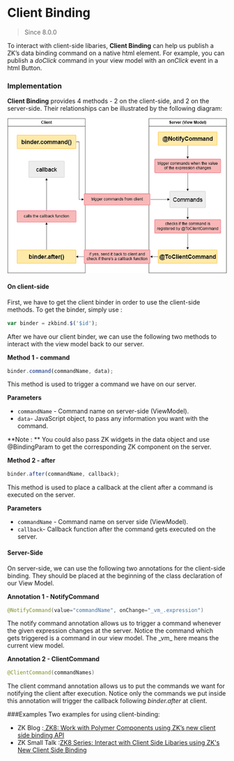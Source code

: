 # Client Binding


> Since 8.0.0

To interact with client-side libaries, **Client Binding** can help us publish a ZK’s data binding command on a native html element.
For example, you can publish a *doClick* command in your view model with an *onClick* event in a html Button.

### Implementation

**Client Binding** provides 4 methods - 2 on the client-side, and 2 on the server-side. Their relationships can be illustrated by the following diagram:

![ZK8_Client_Binding_Diagrammatic_Sketch](../images/ZK8_Client_Binding_Chart01.jpg)

#### On client-side

First, we have to get the client binder in order to use the client-side methods. To get the binder, simply use :

```javascript
var binder = zkbind.$('$id');
```
After we have our client binder, we can use the following two methods to interact with the view model back to our server.

**Method 1 - command**

```javascript
binder.command(commandName, data);
```
This method is used to trigger a command we have on our server.

**Parameters**
-   `commandName` - Command name on server-side (ViewModel).
-   `data`- JavaScript object, to pass any information you want with the command.

**Note : ** You could also pass ZK widgets in the data object and use @BindingParam to get the corresponding ZK component on the server.

**Method 2 - after**

```javascript
binder.after(commandName, callback);
```
This method is used to place a callback at the client after a command is executed on the server.

**Parameters**
-   `commandName` - Command name on server side (ViewModel).
-   `callback`- Callback function after the command gets executed on the server.

#### Server-Side

On server-side, we can use the following two annotations for the client-side binding. They should be placed at the beginning of the class declaration of our View Model.

**Annotation 1 - NotifyCommand**

```java
@NotifyCommand(value="commandName", onChange="_vm_.expression")
```

The notify command annotation allows us to trigger a command whenever the given expression changes at the server. Notice the command which gets triggered is a command in our view model. The \_vm\_ here means the current view model.

**Annotation 2 - ClientCommand**

```java
@ClientCommand(commandNames)
```

The client command annotation allows us to put the commands we want for notifying the client after execution. Notice only the commands we put inside this annotation will trigger the callback following *binder.after* at client.

###Examples
Two examples for using client-binding:
- ZK Blog :[
ZK8: Work with Polymer Components using ZK’s new client side binding API](http://blog.zkoss.org/index.php/2015/03/11/zk8-work-with-native-web-components-using-the-new-zk-client-side-data-binding-api/)
- ZK Small Talk :[ZK8 Series: Interact with Client Side Libaries using ZK's New Client Side Binding](http://books.zkoss.org/wiki/Small_Talks/2015/April/ZK8_Series:_Interact_with_Client_Side_Libaries_using_ZK8%27s_New_Client_Side_Binding)

